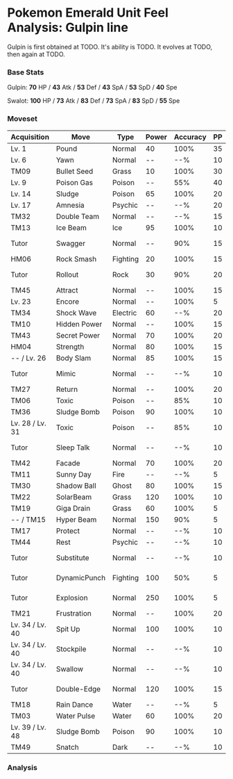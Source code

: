 # Pokemon Emerald Unit Feel Analysis: Gulpin line

Gulpin is first obtained at TODO. It's ability is TODO. It evolves at TODO, then again at TODO.

### Base Stats

Gulpin: **70** HP / **43** Atk / **53** Def / **43** SpA / **53** SpD / **40** Spe

Swalot: **100** HP / **73** Atk / **83** Def / **73** SpA / **83** SpD / **55** Spe

### Moveset

|Acquisition    |Move        |Type    |Power|Accuracy|PP |Notes                    |
|---            |---         |---     |---  |---     |---|---                      |
|Lv. 1          |Pound       |Normal  |40   |100%    |35 |                         |
|Lv. 6          |Yawn        |Normal  |--   |--%     |10 |                         |
|TM09           |Bullet Seed |Grass   |10   |100%    |30 |                         |
|Lv. 9          |Poison Gas  |Poison  |--   |55%     |40 |                         |
|Lv. 14         |Sludge      |Poison  |65   |100%    |20 |                         |
|Lv. 17         |Amnesia     |Psychic |--   |--%     |20 |                         |
|TM32           |Double Team |Normal  |--   |--%     |15 |                         |
|TM13           |Ice Beam    |Ice     |95   |100%    |10 |                         |
|Tutor          |Swagger     |Normal  |--   |90%     |15 |Emerald only             |
|HM06           |Rock Smash  |Fighting|20   |100%    |15 |                         |
|Tutor          |Rollout     |Rock    |30   |90%     |20 |Emerald only             |
|TM45           |Attract     |Normal  |--   |100%    |15 |                         |
|Lv. 23         |Encore      |Normal  |--   |100%    |5  |                         |
|TM34           |Shock Wave  |Electric|60   |--%     |20 |                         |
|TM10           |Hidden Power|Normal  |--   |100%    |15 |                         |
|TM43           |Secret Power|Normal  |70   |100%    |20 |                         |
|HM04           |Strength    |Normal  |80   |100%    |15 |                         |
|-- / Lv. 26    |Body Slam   |Normal  |85   |100%    |15 |                         |
|Tutor          |Mimic       |Normal  |--   |--%     |10 |Emerald only             |
|TM27           |Return      |Normal  |--   |100%    |20 |                         |
|TM06           |Toxic       |Poison  |--   |85%     |10 |                         |
|TM36           |Sludge Bomb |Poison  |90   |100%    |10 |                         |
|Lv. 28 / Lv. 31|Toxic       |Poison  |--   |85%     |10 |                         |
|Tutor          |Sleep Talk  |Normal  |--   |--%     |10 |Emerald only             |
|TM42           |Facade      |Normal  |70   |100%    |20 |                         |
|TM11           |Sunny Day   |Fire    |--   |--%     |5  |                         |
|TM30           |Shadow Ball |Ghost   |80   |100%    |15 |                         |
|TM22           |SolarBeam   |Grass   |120  |100%    |10 |                         |
|TM19           |Giga Drain  |Grass   |60   |100%    |5  |                         |
|-- / TM15      |Hyper Beam  |Normal  |150  |90%     |5  |                         |
|TM17           |Protect     |Normal  |--   |--%     |10 |                         |
|TM44           |Rest        |Psychic |--   |--%     |10 |                         |
|Tutor          |Substitute  |Normal  |--   |--%     |10 |Emerald only             |
|Tutor          |DynamicPunch|Fighting|100  |50%     |5  |Emerald only             |
|Tutor          |Explosion   |Normal  |250  |100%    |5  |Emerald only             |
|TM21           |Frustration |Normal  |--   |100%    |20 |                         |
|Lv. 34 / Lv. 40|Spit Up     |Normal  |100  |100%    |10 |                         |
|Lv. 34 / Lv. 40|Stockpile   |Normal  |--   |--%     |10 |                         |
|Lv. 34 / Lv. 40|Swallow     |Normal  |--   |--%     |10 |                         |
|Tutor          |Double-Edge |Normal  |120  |100%    |15 |Emerald only             |
|TM18           |Rain Dance  |Water   |--   |--%     |5  |                         |
|TM03           |Water Pulse |Water   |60   |100%    |20 |                         |
|Lv. 39 / Lv. 48|Sludge Bomb |Poison  |90   |100%    |10 |                         |
|TM49           |Snatch      |Dark    |--   |--%     |10 |                         |

### Analysis